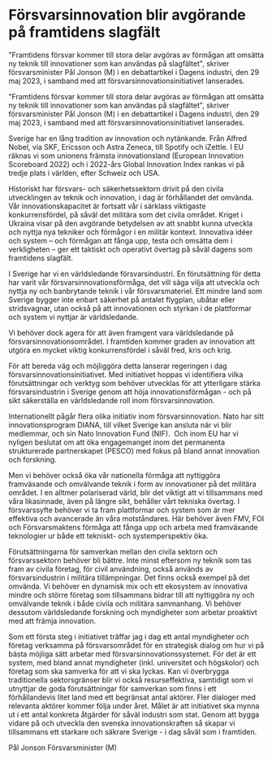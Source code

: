 # Försvarsinnovation blir avgörande på framtidens slagfält

"Framtidens försvar kommer till stora delar avgöras av förmågan att omsätta ny teknik till innovationer som kan användas på slagfältet", skriver försvarsminister Pål Jonson (M) i en debattartikel i Dagens industri, den 29 maj 2023, i samband med att försvarsinnovationsinitiativet lanserades.

"Framtidens försvar kommer till stora delar avgöras av förmågan att omsätta ny teknik till innovationer som kan användas på slagfältet", skriver försvarsminister Pål Jonson (M) i en debattartikel i Dagens industri, den 29 maj 2023, i samband med att försvarsinnovationsinitiativet lanserades.

Sverige har en lång tradition av innovation och nytänkande. Från Alfred Nobel, via SKF, Ericsson och Astra Zeneca, till Spotify och iZettle. I EU räknas vi som unionens främsta innovationsland (European Innovation Scoreboard 2022) och i 2022-års Global Innovation Index rankas vi på tredje plats i världen, efter Schweiz och USA.

Historiskt har försvars- och säkerhetssektorn drivit på den civila utvecklingen av teknik och innovation, i dag är förhållandet det omvända. Vår innovationskapacitet är fortsatt vår i särklass viktigaste konkurrensfördel, på såväl det militära som det civila området. Kriget i Ukraina visar på den avgörande betydelsen av att snabbt kunna utveckla och nyttja nya tekniker och förmågor i en militär kontext. Innovativa idéer och system – och förmågan att fånga upp, testa och omsätta dem i verkligheten – ger ett taktiskt och operativt övertag på såväl dagens som framtidens slagfält.

I Sverige har vi en världsledande försvarsindustri. En förutsättning för detta har varit vår försvarsinnovationsförmåga, det vill säga vilja att utveckla och nyttja ny och banbrytande teknik i vår försvarsmateriel. Ett mindre land som Sverige bygger inte enbart säkerhet på antalet flygplan, ubåtar eller stridsvagnar, utan också på att innovationen och styrkan i de plattformar och system vi nyttjar är världsledande.

Vi behöver dock agera för att även framgent vara världsledande på försvarsinnovationsområdet. I framtiden kommer graden av innovation att utgöra en mycket viktig konkurrensfördel i såväl fred, kris och krig.

För att bereda väg och möjliggöra detta lanserar regeringen i dag försvarsinnovationsinitiativet. Med initiativet hoppas vi identifiera vilka förutsättningar och verktyg som behöver utvecklas för att ytterligare stärka försvarsindustrin i Sverige genom att höja innovationsförmågan - och på sikt säkerställa en världsledande roll inom försvarsinnovation.

Internationellt pågår flera olika initiativ inom försvarsinnovation. Nato har sitt innovationsprogram DIANA, till vilket Sverige kan ansluta när vi blir medlemmar, och sin Nato Innovation Fund (NIF).  Och inom EU har vi nyligen beslutat om att öka engagemanget inom det permanenta strukturerade partnerskapet (PESCO) med fokus på bland annat innovation och forskning.

Men vi behöver också öka vår nationella förmåga att nyttiggöra framväxande och omvälvande teknik i form av innovationer på det militära området. I en alltmer polariserad värld, blir det viktigt att vi tillsammans med våra likasinnade, även på längre sikt, behåller vårt tekniska övertag. I försvarssyfte behöver vi ta fram plattformar och system som är mer effektiva och avancerade än våra motståndares. Här behöver även FMV, FOI och Försvarsmaktens förmåga att fånga upp och arbeta med framväxande teknologier ur både ett tekniskt- och systemperspektiv öka.

Förutsättningarna för samverkan mellan den civila sektorn och försvarssektorn behöver bli bättre. Inte minst eftersom ny teknik som tas fram av civila företag, för civil användning, också används av försvarsindustrin i militära tillämpningar. Det finns också exempel på det omvända. Vi behöver en dynamisk mix och ett ekosystem av innovativa mindre och större företag som tillsammans bidrar till att nyttiggöra ny och omvälvande teknik i både civila och militära sammanhang. Vi behöver dessutom världsledande forskning och myndigheter som arbetar proaktivt med att främja innovation.

Som ett första steg i initiativet träffar jag i dag ett antal myndigheter och företag verksamma på försvarsområdet för en strategisk dialog om hur vi på bästa möjliga sätt arbetar med försvarsinnovationssystemet. För det är ett system, med bland annat myndigheter (inkl. universitet och högskolor) och företag som ska samverka för att vi ska lyckas. Kan vi överbrygga traditionella sektorsgränser blir vi också resurseffektiva, samtidigt som vi utnyttjar de goda förutsättningar för samverkan som finns i ett förhållandevis litet land med ett begränsat antal aktörer. Fler dialoger med relevanta aktörer kommer följa under året. Målet är att initiativet ska mynna ut i ett antal konkreta åtgärder för såväl industri som stat. Genom att bygga vidare på och utveckla den svenska innovationskraften så skapar vi tillsammans ett starkare och säkrare Sverige - i dag såväl som i framtiden.

Pål Jonson Försvarsminister (M)
